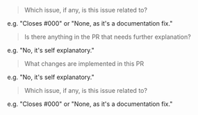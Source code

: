 <!---
Please read the following. Pull requests that do not adhere to these guidelines will very likely be closed.

Each pull request should, with the exception of minor documentation fixes, be associated with an open issue. If there is an associated open issue, then please continue by answering these two questions:  -->

> Which issue, if any, is this issue related to?

e.g. "Closes #000" or "None, as it's a documentation fix."

> Is there anything in the PR that needs further explanation?

e.g. "No, it's self explanatory."

<!---
Please read the following. Pull requests that do not adhere to these guidelines will very likely be closed.  -->

> What changes are implemented in this PR

e.g. "No, it's self explanatory."

> Which issue, if any, is this issue related to?

e.g. "Closes #000" or "None, as it's a documentation fix."
